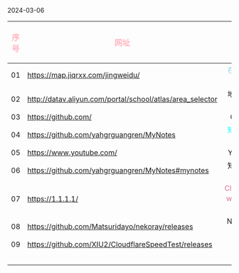 2024-03-06

| <p style="text-align:center;color:#FFB6C1;font-size:1.1em;">序号</p> | <p style="text-align:center;color:#FFB6C1;font-size:1.1em;">网址</p> | <p style="text-align:center;color:#FFB6C1;font-size:1.1em;">备注</p> |
| :----------------------------------------------------------------: | :----------------------------------------------------------------- | :----------------------------------------------------------------: |
|                                 01                                 | https://map.jiqrxx.com/jingweidu/                                  |                 <font color=SkyBlue> 在线经纬度</font>                  |
|                                 02                                 | http://datav.aliyun.com/portal/school/atlas/area_selector          |                             地理小工具<br>                              |
|                                 03                                 | https://github.com/                                                |                               GitHub                               |
|                                 04                                 | https://github.com/yahgrguangren/MyNotes                           |                   <font color=Aqua>知识库存放地</font>                   |
|                                 05                                 | https://www.youtube.com/                                           |                              Youtube                               |
|                                 06                                 | https://github.com/yahgrguangren/MyNotes#mynotes                   |                               知识库存放地                               |
|                                 07                                 | https://1.1.1.1/                                                   |       <font color=PaleVioletRed>Cloudflare  warp应用程序</font>        |
|                                 08                                 | https://github.com/Matsuridayo/nekoray/releases<br>                |                             Nekobox下载                              |
|                                 09                                 | https://github.com/XIU2/CloudflareSpeedTest/releases<br>           |                                IP优选                                |
|                                                                    |                                                                    |                                                                    |
|                                                                    |                                                                    |                                                                    |
|                                                                    |                                                                    |                                                                    |
|                                                                    |                                                                    |                                                                    |
|                                                                    |                                                                    |                                                                    |
